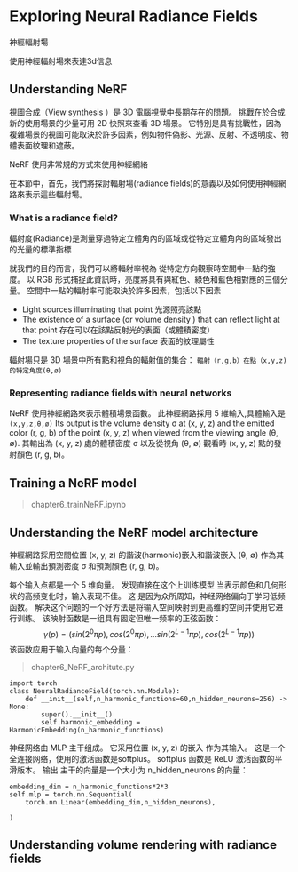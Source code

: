 # Exploring Neural Radiance Fields
神經輻射場

使用神經輻射場來表達3d信息

## Understanding NeRF
視圖合成（View synthesis ）是 3D 電腦視覺中長期存在的問題。 挑戰在於合成新的使用場景的少量可用 2D 快照來查看 3D 場景。 它特別是具有挑戰性，因為複雜場景的視圖可能取決於許多因素，例如物件偽影、光源、反射、不透明度、物體表面紋理和遮蔽。

NeRF 使用非常規的方式來使用神經網絡

在本節中，首先，我們將探討輻射場(radiance fields)的意義以及如何使用神經網路來表示這些輻射場。

###  What is a radiance field?
輻射度(Radiance)是測量穿過特定立體角內的區域或從特定立體角內的區域發出的光量的標準指標

就我們的目的而言，我們可以將輻射率視為
從特定方向觀察時空間中一點的強度。 以 RGB 形式捕捉此資訊時，亮度將具有與紅色、綠色和藍色相對應的三個分量。 空間中一點的輻射率可能取決於許多因素，包括以下因素
- Light sources illuminating that point 光源照亮該點
- The existence of a surface (or volume density ) that can reflect light at that point 存在可以在該點反射光的表面（或體積密度）
- The texture properties of the surface 表面的紋理屬性 
  
輻射場只是 3D 場景中所有點和視角的輻射值的集合：
`輻射（r,g,b）在點（x,y,z)的特定角度(θ,ø)`
### Representing radiance fields with neural networks 
NeRF 使用神經網路來表示體積場景函數。 此神經網路採用 5 維輸入,具體輸入是`(x,y,z,θ,ø)`
Its output is the volume density σ at (x, y, z) and the emitted color (r, g, b) of the point (x, y, z) when
viewed from the viewing angle (θ, ∅). 
其輸出為 (x, y, z) 處的體積密度 σ 以及從視角 (θ, ∅) 觀看時 (x, y, z) 點的發射顏色 (r, g, b)。

## Training a NeRF model 
> chapter6_trainNeRF.ipynb 


## Understanding the NeRF model architecture 
神經網路採用空間位置 (x, y, z) 的諧波(harmonic)嵌入和諧波嵌入 (θ, ∅) 作為其輸入並輸出預測密度 σ 和預測顏色 (r, g, b)。

每个输入点都是一个 5 维向量。 发现直接在这个上训练模型
当表示颜色和几何形状的高频变化时，输入表现不佳。 这
是因为众所周知，神经网络偏向于学习低频函数。
解决这个问题的一个好方法是将输入空间映射到更高维的空间并使用它进行训练。 该映射函数是一组具有固定但唯一频率的正弦函数：
$$
\gamma(p) = (sin(2^0 \pi p),cos(2^0 \pi p),...sin(2^{L-1} \pi p ),cos(2^{L-1} \pi p ))
$$
该函数应用于输入向量的每个分量：
> chapter6_NeRF_architute.py
```
import torch 
class NeuralRadianceField(torch.nn.Module):
    def __init__(self,n_harmonic_functions=60,n_hidden_neurons=256) -> None:
        super().__init__()
        self.harmonic_embedding = HarmonicEmbedding(n_harmonic_functions)

```
神经网络由 MLP 主干组成。 它采用位置 (x, y, z) 的嵌入
作为其输入。 这是一个全连接网络，使用的激活函数是softplus。
softplus 函数是 ReLU 激活函数的平滑版本。 输出
主干的向量是一个大小为 n_hidden_neurons 的向量：
```
embedding_dim = n_harmonic_functions*2*3 
self.mlp = torch.nn.Sequential(
    torch.nn.Linear(embedding_dim,n_hidden_neurons),
    
)
```
## Understanding volume rendering with radiance fields
